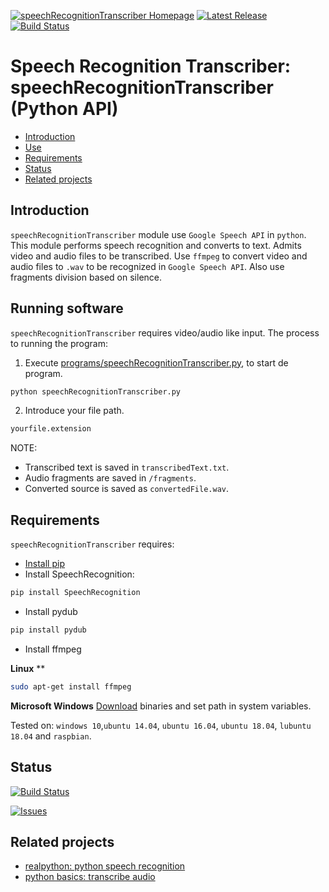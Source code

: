 [![speechRecognitionTranscriber Homepage](https://img.shields.io/badge/speechRecognitionTranscriber-develop-orange.svg)](https://github.com/davidvelascogarcia/speechRecognitionTranscriber/tree/develop/programs) [![Latest Release](https://img.shields.io/github/tag/davidvelascogarcia/speechRecognitionTranscriber.svg?label=Latest%20Release)](https://github.com/davidvelascogarcia/speechRecognitionTranscriber/tags) [![Build Status](https://travis-ci.org/davidvelascogarcia/speechRecognitionTranscriber.svg?branch=develop)](https://travis-ci.org/davidvelascogarcia/speechRecognitionTranscriber)

# Speech Recognition Transcriber: speechRecognitionTranscriber (Python API)

- [Introduction](#introduction)
- [Use](#use)
- [Requirements](#requirements)
- [Status](#status)
- [Related projects](#related-projects)


## Introduction

`speechRecognitionTranscriber` module use `Google Speech API` in `python`. This module performs speech recognition and converts to text. Admits video and audio files to be transcribed. Use `ffmpeg` to convert video and audio files to `.wav` to be recognized in `Google Speech API`. Also use fragments division based on silence.


## Running software

`speechRecognitionTranscriber` requires video/audio like input.
The process to running the program:

1. Execute [programs/speechRecognitionTranscriber.py](./programs), to start de program.
```python
python speechRecognitionTranscriber.py
```
2. Introduce your file path.
```bash
yourfile.extension
```

NOTE:

- Transcribed text is saved in `transcribedText.txt`.
- Audio fragments are saved in `/fragments`.
- Converted source is saved as `convertedFile.wav`.

## Requirements

`speechRecognitionTranscriber` requires:

* [Install pip](https://github.com/roboticslab-uc3m/installation-guides/blob/master/install-pip.md)
* Install SpeechRecognition:

```bash
pip install SpeechRecognition
```
* Install pydub

```bash
pip install pydub
```
* Install ffmpeg

**Linux** **

```bash
sudo apt-get install ffmpeg
```
**Microsoft Windows**
[Download](https://www.ffmpeg.org/download.html#build-windows) binaries and set path in system variables.



Tested on: `windows 10`,`ubuntu 14.04`, `ubuntu 16.04`, `ubuntu 18.04`, `lubuntu 18.04` and `raspbian`.


## Status

[![Build Status](https://travis-ci.org/davidvelascogarcia/speechRecognitionTranscriber.svg?branch=develop)](https://travis-ci.org/davidvelascogarcia/speechRecognition)

[![Issues](https://img.shields.io/github/issues/davidvelascogarcia/speechRecognitionTranscriber.svg?label=Issues)](https://github.com/davidvelascogarcia/speechRecognitionTranscriber/issues)

## Related projects

* [realpython: python speech recognition](https://realpython.com/python-speech-recognition/)
* [python basics: transcribe audio](https://pythonbasics.org/transcribe-audio/)

